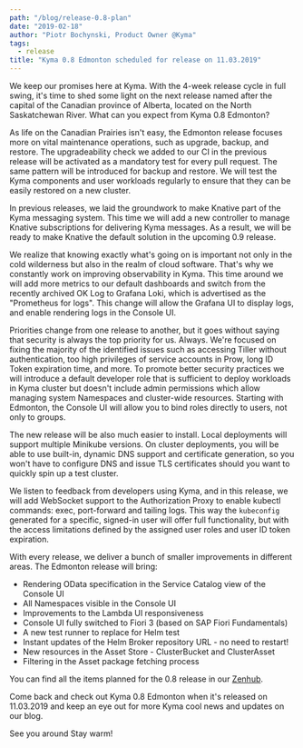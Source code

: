 ```yaml
---
path: "/blog/release-0.8-plan"
date: "2019-02-18"
author: "Piotr Bochynski, Product Owner @Kyma"
tags:
  - release
title: "Kyma 0.8 Edmonton scheduled for release on 11.03.2019"
---
```

We keep our promises here at Kyma. With the 4-week release cycle in full swing, it's time to shed some light on the next release named after the capital of the Canadian province of Alberta, located on the North Saskatchewan River. What can you expect from Kyma 0.8 Edmonton?

<!-- overview -->

As life on the Canadian Prairies isn't easy, the Edmonton release focuses more on vital maintenance operations, such as upgrade, backup, and restore. The upgradeability check we added to our CI in the previous release will be activated as a mandatory test for every pull request. The same pattern will be introduced for backup and restore. We will test the Kyma components and user workloads regularly to ensure that they can be easily restored on a new cluster.

In previous releases, we laid the groundwork to make Knative part of the Kyma messaging system. This time we will add a new controller to manage Knative subscriptions for delivering Kyma messages. As a result, we will be ready to make Knative the default solution in the upcoming 0.9 release.

We realize that knowing exactly what's going on is important not only in the cold wilderness but also in the realm of cloud software. That's why we constantly work on improving observability in Kyma. This time around we will add more metrics to our default dashboards and switch from the recently archived OK Log to Grafana Loki, which is advertised as the "Prometheus for logs". This change will allow the Grafana UI to display logs, and enable rendering logs in the Console UI. 

Priorities change from one release to another, but it goes without saying that security is always the top priority for us. Always. We're focused on fixing the majority of the identified issues such as accessing Tiller without authentication, too high privileges of service accounts in Prow, long ID Token expiration time, and more. To promote better security practices we will introduce a default developer role that is sufficient to deploy workloads in Kyma cluster but doesn't include admin permissions which allow managing system Namespaces and cluster-wide resources. Starting with Edmonton, the Console UI will allow you to bind roles directly to users, not only to groups. 

The new release will be also much easier to install. Local deployments will support multiple Minikube versions. On cluster deployments, you will be able to use built-in, dynamic DNS support and certificate generation, so you won't have to configure DNS and issue TLS certificates should you want to quickly spin up a test cluster. 

We listen to feedback from developers using Kyma, and in this release, we will add WebSocket support to the Authorization Proxy to enable kubectl commands: exec, port-forward and tailing logs. This way the `kubeconfig` generated for a specific, signed-in user will offer full functionality, but with the access limitations defined by the assigned user roles and user ID token expiration.

With every release, we deliver a bunch of smaller improvements in different areas. The Edmonton release will bring:
- Rendering OData specification in the Service Catalog view of the Console UI
- All Namespaces visible in the Console UI
- Improvements to the Lambda UI responsiveness
- Console UI fully switched to Fiori 3 (based on SAP Fiori Fundamentals)
- A new test runner to replace for Helm test
- Instant updates of the Helm Broker repository URL - no need to restart!
- New resources in the Asset Store - ClusterBucket and ClusterAsset 
- Filtering in the Asset package fetching process

You can find all the items planned for the 0.8 release in our [Zenhub](https://app.zenhub.com/workspaces/kyma---all-repositories-5b6d5985084045741e744dea/reports?report=release&release=5c0791391a6a4c6bf4b314c6).

Come back and check out Kyma 0.8 Edmonton when it's released on 11.03.2019 and keep an eye out for more Kyma cool news and updates on our blog.

See you around Stay warm!
